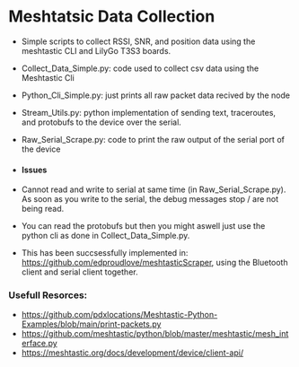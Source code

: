 # Meshtatsic Data Collection
- Simple scripts to collect RSSI, SNR, and position data using the meshtastic CLI and LilyGo T3S3 boards. 

- Collect_Data_Simple.py: code used to collect csv data using the Meshtastic Cli
- Python_Cli_Simple.py: just prints all raw packet data recived by the node
- Stream_Utils.py: python implementation of sending text, traceroutes, and protobufs to the device over the serial. 
- Raw_Serial_Scrape.py: code to print the raw output of the serial port of the device

- #### Issues
- Cannot read and write to serial at same time (in Raw_Serial_Scrape.py). As soon as you write to the serial, the debug messages stop / are not being read. 
- You can read the protobufs but then you might aswell just use the python cli as done in Collect_Data_Simple.py. 
- This has been succsessfully implemented in: https://github.com/edproudlove/meshtasticScraper, using the Bluetooth client and serial client together. 


### Usefull Resorces:
- https://github.com/pdxlocations/Meshtastic-Python-Examples/blob/main/print-packets.py
- https://github.com/meshtastic/python/blob/master/meshtastic/mesh_interface.py
- https://meshtastic.org/docs/development/device/client-api/
